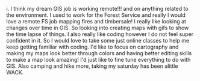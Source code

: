 i. I think my dream GIS job is working remote!!! and on anything related to the environment. I used to work for the Forest Service and really I would love a remote FS job mapping fires and timbersale! 
I really like looking at changes over time in GIS. So looking into creating maps with gifs to show the time lapse of things. I also really like coding however I do not feel super confident in it. So I would love to take some just online classes to help me keep getting familiar with coding.
I'd like to focus on cartography and making my maps look better through colors and having better editing skills to make a map look amazing! I'd just like to fine tune everything to do with GIS. Also camping and hike more, taking my saturday has been alittle WACK. 